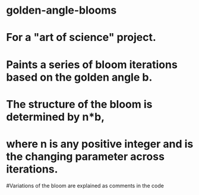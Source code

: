 # golden-angle-blooms
# For a "art of science" project.
# Paints a series of bloom iterations based on the golden angle b.
# The structure of the bloom is determined by n*b, 
# where n is any positive integer and is the changing parameter across iterations.

#Variations of the bloom are explained as comments in the code
